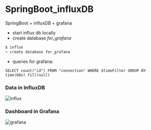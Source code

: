 # SpringBoot_influxDB
SpringBoot + influxDB + grafana

* start influx db locally
* create database *for_grafana*
```bash
$ influx
> create database for_grafana
```

* queries for grafana:
```
SELECT count("id") FROM "connection" WHERE $timeFilter GROUP BY time(60s) fill(null)
```

<h3>Data in InfluxDB</h3>
<img src="https://pp.vk.me/c638331/v638331767/bfde/QnsfkyVDEGg.jpg" alt="influx" />

<h3>Dashboard in Grafana</h3>
<img src="https://pp.vk.me/c638331/v638331767/bfd6/CCIxqKysD8U.jpg" alt="grafana" />

